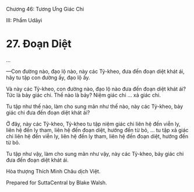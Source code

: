  

Chương 46: Tương Ưng Giác Chi

III: Phẩm Udāyi

# 27\. Ðoạn Diệt

…

—Con đường nào, đạo lộ nào, này các Tỷ-kheo, đưa đến đoạn diệt khát ái, hãy tu tập con đường ấy, đạo lộ ấy.

Và này các Tỷ-kheo, con đường nào, đạo lộ nào đưa đến đoạn diệt khát ái? Tức là bảy giác chi. Thế nào là bảy? Niệm giác chi … xả giác chi.

Tu tập như thế nào, làm cho sung mãn như thế nào, này các Tỷ-kheo, bảy giác chi đưa đến đoạn diệt khát ái?

Ở đây, này các Tỷ-kheo, Tỷ-kheo tu tập niệm giác chi liên hệ đến viễn ly, liên hệ đến ly tham, liên hệ đến đoạn diệt, hướng đến từ bỏ, … tu tập xả giác chi liên hệ đến viễn ly, liên hệ đến ly tham, liên hệ đến đoạn diệt, hướng đến từ bỏ.

Tu tập như vậy, làm cho sung mãn như vậy, này các Tỷ-kheo, bảy giác chi đưa đến đoạn diệt khát ái.

Hòa thượng Thích Minh Châu dịch Việt.

Prepared for SuttaCentral by Blake Walsh.
